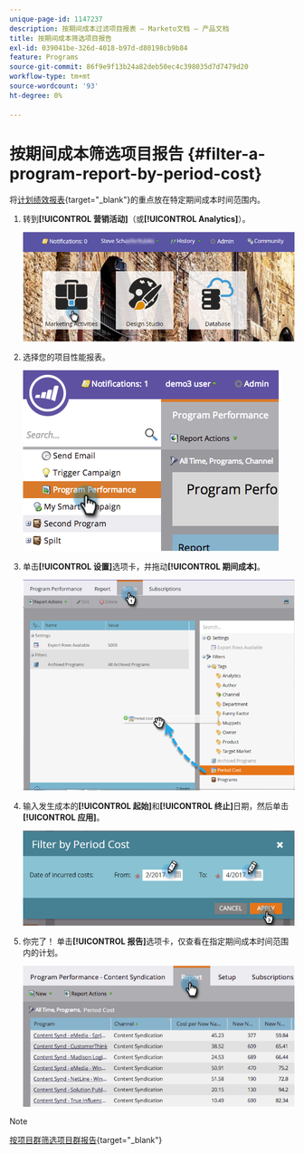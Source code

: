 ```yaml
---
unique-page-id: 1147237
description: 按期间成本过滤项目报表 — Marketo文档 — 产品文档
title: 按期间成本筛选项目报告
exl-id: 039041be-326d-4018-b97d-d80198cb9b84
feature: Programs
source-git-commit: 86f9e9f13b24a82deb50ec4c398035d7d7479d20
workflow-type: tm+mt
source-wordcount: '93'
ht-degree: 0%

---
```


# 按期间成本筛选项目报告 {#filter-a-program-report-by-period-cost}

将[计划绩效报表](/help/marketo/product-docs/core-marketo-concepts/programs/program-performance-report/create-a-program-performance-report.md){target="_blank"}的重点放在特定期间成本时间范围内。

1. 转到&#x200B;**[!UICONTROL 营销活动]**（或&#x200B;**[!UICONTROL Analytics]**）。

   ![](assets/login-marketing-activities-1.png)

1. 选择您的项目性能报表。

   ![](assets/image2014-9-23-16-3a22-3a52.png)

1. 单击&#x200B;**[!UICONTROL 设置]**&#x200B;选项卡，并拖动&#x200B;**[!UICONTROL 期间成本]**。

   ![](assets/lm-86194-1.png)

1. 输入发生成本的&#x200B;**[!UICONTROL 起始]**&#x200B;和&#x200B;**[!UICONTROL 终止]**&#x200B;日期，然后单击&#x200B;**[!UICONTROL 应用]**。

   ![](assets/lm-86194-2a-hands.png)

1. 你完了！ 单击&#x200B;**[!UICONTROL 报告]**&#x200B;选项卡，仅查看在指定期间成本时间范围内的计划。

   ![](assets/lm-86194-report-tab.png)

>[!NOTE]
>
>[按项目群筛选项目群报告](/help/marketo/product-docs/core-marketo-concepts/programs/program-performance-report/filter-a-program-report-by-program.md){target="_blank"}
